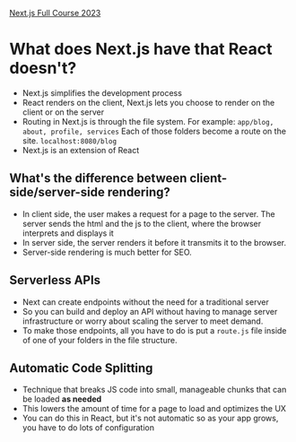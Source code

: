 <a href="https://www.youtube.com/watch?v=wm5gMKuwSYk">Next.js Full Course 2023</a>

# What does Next.js have that React doesn't? 
- Next.js simplifies the development process 
- React renders on the client, Next.js lets you choose to render on the client or on the server
- Routing in Next.js is through the file system. For example: 
`app/blog, about, profile, services`
Each of those folders become a route on the site. 
`localhost:8080/blog`
- Next.js is an extension of React

## What's the difference between client-side/server-side rendering? 
- In client side, the user makes a request for a page to the server. The server sends the html and the js to the client, where the browser interprets and displays it
- In server side, the server renders it before it transmits it to the browser.
- Server-side rendering is much better for SEO.

## Serverless APIs 
- Next can create endpoints without the need for a traditional server
- So you can build and deploy an API without having to manage server infrastructure or worry about scaling the server to meet demand.
- To make those endpoints, all you have to do is put a `route.js` file inside of one of your folders in the file structure.

## Automatic Code Splitting 
- Technique that breaks JS code into small, manageable chunks that can be loaded <strong>as needed</strong>
- This lowers the amount of time for a page to load and optimizes the UX
- You can do this in React, but it's not automatic so as your app grows, you have to do lots of configuration 